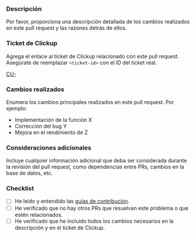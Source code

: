 ### Descripción

Por favor, proporciona una descripción detallada de los cambios realizados en este pull request y las razones detrás de ellos.

### Ticket de Clickup

Agrega el enlace al ticket de Clickup relacionado con este pull request. Asegúrate de reemplazar `<ticket-id>` con el ID del ticket real.

[CU-<ticket-id>](https://app.clickup.com/t/<ticket-id>)

### Cambios realizados

Enumera los cambios principales realizados en este pull request. Por ejemplo:

- Implementación de la función X
- Corrección del bug Y
- Mejora en el rendimiento de Z

### Consideraciones adicionales

Incluye cualquier información adicional que deba ser considerada durante la revisión del pull request, como dependencias entre PRs, cambios en la base de datos, etc.

### Checklist

- [ ] He leído y entendido las [guías de contribución](https://github.com/YourOrganizationName/.github/blob/main/CONTRIBUTING.md).
- [ ] He verificado que no hay otros PRs que resuelvan este problema o que estén relacionados.
- [ ] He verificado que he incluido todos los cambios necesarios en la descripción y en el ticket de Clickup.
